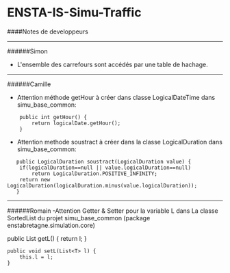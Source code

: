 # ENSTA-IS-Simu-Traffic


####Notes de developpeurs  

___  

######Simon  

 - L'ensemble des carrefours sont accédés par une table de hachage.  
 
___  

######Camille  

 - Attention méthode getHour à créer dans classe LogicalDateTime dans simu_base_common:
```
    public int getHour() {  
        return logicalDate.getHour();        
    }
```
 - Attention methode soustract à créer dans la classe LogicalDuration dans simu_base_common:
``` 
   public LogicalDuration soustract(LogicalDuration value) {
	if(logicalDuration==null || value.logicalDuration==null)
		return LogicalDuration.POSITIVE_INFINITY;
	return new LogicalDuration(logicalDuration.minus(value.logicalDuration));
   }
 ```
___  

######Romain
-Attention Getter & Setter pour la variable L dans La classe SortedList du projet simu_base_common (package enstabretagne.simulation.core)

public List<T> getL() {
		return l;
	}

	public void setL(List<T> l) {
		this.l = l;
	}
